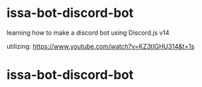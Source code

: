 # issa-bot-discord-bot


learning how to make a discord bot using Discord.js v14

utilizing: https://www.youtube.com/watch?v=KZ3tIGHU314&t=1s
# issa-bot-discord-bot

